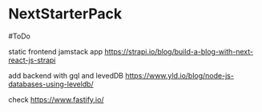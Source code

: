 # NextStarterPack

#ToDo

static frontend jamstack app 
https://strapi.io/blog/build-a-blog-with-next-react-js-strapi

add backend with gql and levedDB 
https://www.yld.io/blog/node-js-databases-using-leveldb/

check 
https://www.fastify.io/

